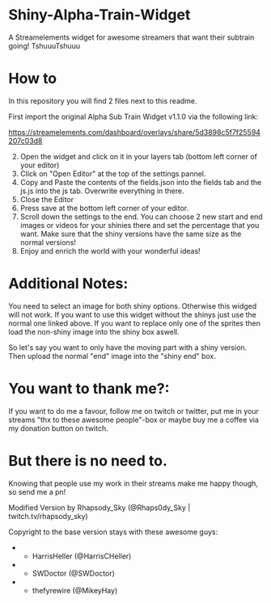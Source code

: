 # Shiny-Alpha-Train-Widget
A Streamelements widget for awesome streamers that want their subtrain going! TshuuuTshuuu


# How to
In this repository you will find 2 files next to this readme.

First import the original Alpha Sub Train Widget v1.1.0 via the following link:

https://streamelements.com/dashboard/overlays/share/5d3898c5f7f25594207c03d8

2. Open the widget and click on it in your layers tab (bottom left corner of your editor)
3. Click on "Open Editor" at the top of the settings pannel.
4. Copy and Paste the contents of the fields.json into the fields tab and the js.js into the js tab. Overwrite everything in there.
6. Close the Editor
7. Press save at the bottom left corner of your editor.
8. Scroll down the settings to the end. You can choose 2 new start and end images or videos for your shinies there and set the percentage that you want. Make sure that the shiny versions have the same size as the normal versions!
9. Enjoy and enrich the world with your wonderful ideas! 



# Additional Notes:
You need to select an image for both shiny options. Otherwise this widged will not work.
If you want to use this widget without the shinys just use the normal one linked above.
If you want to replace only one of the sprites then load the non-shiny image into the shiny box aswell.

So let's say you want to only have the moving part with a shiny version. Then upload the normal "end" image into the "shiny end" box. 

# You want to thank me?:
If you want to do me a favour, follow me on twitch or twitter, put me in your streams "thx to these awesome people"-box or maybe buy me a coffee via my donation button on twitch. 
# But there is no need to. 
Knowing that people use my work in their streams make me happy though, so send me a pn!

Modified Version by Rhapsody_Sky (@Rhaps0dy_Sky | twitch.tv/rhapsody_sky)

Copyright to the base version stays with these awesome guys:

 * - HarrisHeller (@HarrisCHeller)
 * - SWDoctor (@SWDoctor)
 * - thefyrewire (@MikeyHay)

